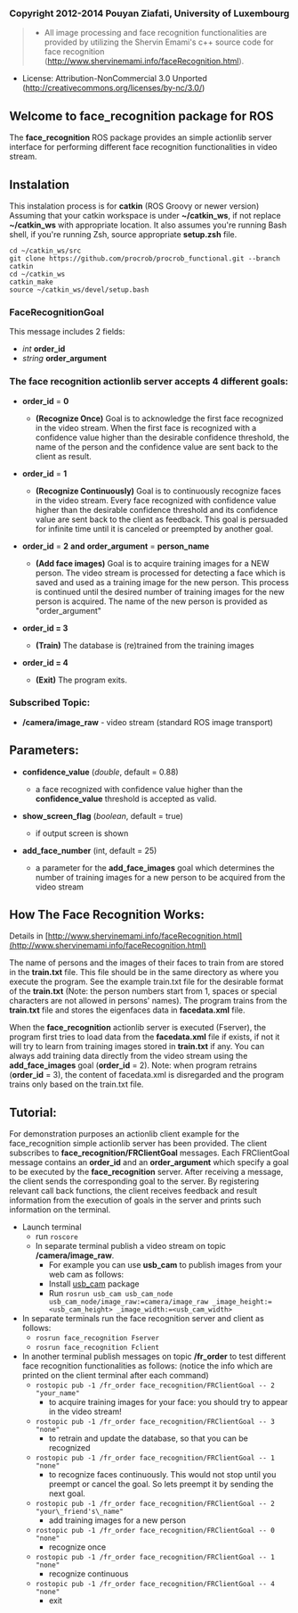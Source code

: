 ### Copyright 2012-2014 Pouyan Ziafati, University of Luxembourg 
> * All image processing and face recognition functionalities are provided by utilizing the Shervin Emami's c++ source code for face recognition (http://www.shervinemami.info/faceRecognition.html).
 * License: Attribution-NonCommercial 3.0 Unported (http://creativecommons.org/licenses/by-nc/3.0/) 


## Welcome to face\_recognition package for ROS

The **face\_recognition** ROS package provides an simple actionlib server interface for performing different face recognition functionalities in video stream.


## Instalation
This instalation process is for **catkin** (ROS Groovy or newer version)
Assuming that your catkin workspace is under **~/catkin_ws**, if not replace **~/catkin_ws** with appropriate location. It also assumes you're running Bash shell, if you're running Zsh, source appropriate **setup.zsh** file.
```
cd ~/catkin_ws/src
git clone https://github.com/procrob/procrob_functional.git --branch catkin
cd ~/catkin_ws
catkin_make
source ~/catkin_ws/devel/setup.bash
```
### FaceRecognitionGoal 
This message includes 2 fields: 

* _int_ **order\_id**
* _string_ **order_argument**

### The face recognition actionlib server accepts 4 different goals:
* **order\_id** = **0**
    * **(Recognize Once)** Goal is to acknowledge the first face recognized in the video stream. When the first face is recognized with a confidence value higher than the desirable confidence threshold, the name of the person and the confidence value are sent back to the client as result.

* **order\_id** = **1**
    * **(Recognize Continuously)** Goal is to continuously recognize faces in the video stream. Every face recognized with confidence value higher than the desirable confidence threshold and its confidence value are sent back to the client as feedback. This goal is persuaded for infinite time until it is canceled or preempted by another goal.

* **order\_id** = **2** **and** **order\_argument** = **person\_name**
    * **(Add face images)** Goal is to acquire training images for a NEW person. The video stream is processed for detecting a face which is saved and used as a training image  for the new person. This process is continued until the desired number of training images for the new person is acquired. The name of the new person is provided as "order\_argument"

* **order\_id = 3**
    * **(Train)** The database is (re)trained from the training images

* **order\_id = 4**
    * **(Exit)** The program exits.

### Subscribed Topic:
* **/camera/image\_raw**  -  video stream (standard ROS image transport)

## Parameters:

* **confidence\_value** (_double_, default = 0.88) 
    * a face recognized with confidence value higher than the **confidence\_value** threshold is accepted as valid.
    
* **show\_screen\_flag** (_boolean_, default = true)
    * if output screen is shown

* **add\_face\_number** (int, default = 25)
    * a parameter for the **add\_face\_images** goal which determines the number of training images for a new person to be acquired from the video stream 

## How The Face Recognition Works:

Details in [http://www.shervinemami.info/faceRecognition.html](http://www.shervinemami.info/faceRecognition.html)

The name of persons and the images of their faces to train from are stored in the **train.txt** file.
This file should be in the same directory as where you execute the program. See the example train.txt file for the desirable format of the **train.txt** (Note: the person numbers start from 1, spaces or special characters are not allowed in persons' names). 
The program trains from the **train.txt** file and stores the eigenfaces data in **facedata.xml** file.

When the **face\_recognition** actionlib server is executed (Fserver), the program first tries to load data from the **facedata.xml** file if exists, if not it will try to learn from training images stored in **train.txt** if any. You can always add training data directly from the video stream using the **add\_face\_images** goal (**order\_id** = 2).
Note: when program retrains (**order\_id** = 3), the content of facedata.xml is disregarded and the program trains only based on the train.txt file.

## Tutorial: 
For demonstration purposes an actionlib client example for the face\_recognition simple actionlib server has been provided. 
The client subscribes to **face\_recognition/FRClientGoal** messages. Each FRClientGoal message contains an **order\_id** and an **order\_argument** which specify a goal to be executed by the **face\_recognition** server. After receiving a message, the client sends the corresponding goal to the server. By registering relevant call back functions, the client receives feedback and result information from the execution of goals in the server and prints such information on the terminal. 


* Launch terminal
    * run `roscore`
    * In separate terminal publish a video stream on topic **/camera/image\_raw**.
        * For example you can use **usb_cam** to publish images from your web cam as follows:
        * Install [usb_cam](http://wiki.ros.org/usb_cam) package
        * Run `rosrun usb_cam usb_cam_node usb_cam_node/image_raw:=camera/image_raw _image_height:=<usb_cam_height> _image_width:=<usb_cam_width>`
* In separate terminals run the face recognition server and client as follows:
    * `rosrun face_recognition Fserver`
    * `rosrun face_recognition Fclient`
* In another terminal publish messages on topic **/fr\_order** to test different face recognition functionalities as follows: (notice the info which are printed on the client terminal after each command) 
    * `rostopic pub -1 /fr_order face_recognition/FRClientGoal -- 2 "your_name"`
        * to acquire training images for your face: you should try to appear in the video stream!
    * `rostopic pub -1 /fr_order face_recognition/FRClientGoal -- 3 "none"`
        * to retrain and update the database, so that you can be recognized 
    * `rostopic pub -1 /fr_order face_recognition/FRClientGoal -- 1 "none"`
        * to recognize faces continuously. This would not stop until you preempt or cancel the goal. So lets preempt it by sending the next goal.
    * `rostopic pub -1 /fr_order face_recognition/FRClientGoal -- 2 "your\_friend's\_name"`   
        * add training images for a new person
    * `rostopic pub -1 /fr_order face_recognition/FRClientGoal -- 0 "none"`
        * recognize once
    * `rostopic pub -1 /fr_order face_recognition/FRClientGoal -- 1 "none"`
        * recognize continuous
    * `rostopic pub -1 /fr_order face_recognition/FRClientGoal -- 4 "none"`           
        * exit
